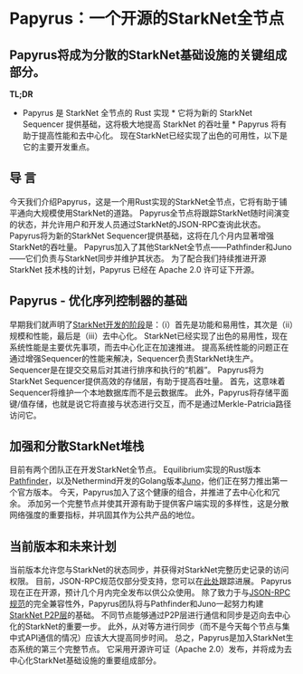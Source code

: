 # Papyrus：一个开源的StarkNet全节点
## Papyrus将成为分散的StarkNet基础设施的关键组成部分。
**TL;DR**
* Papyrus 是 StarkNet 全节点的 Rust 实现 * 它将为新的 StarkNet Sequencer 提供基础，这将极大地提高 StarkNet 的吞吐量 * Papyrus 将有助于提高性能和去中心化。 现在StarkNet已经实现了出色的可用性，以下是它的主要开发重点。
## 导 言
今天我们介绍Papyrus，这是一个用Rust实现的StarkNet全节点，它将有助于铺平通向大规模使用StarkNet的道路。 Papyrus全节点将跟踪StarkNet随时间演变的状态，并允许用户和开发人员通过StarkNet的JSON-RPC查询此状态。 Papyrus将为新的StarkNet Sequencer提供基础，这将在几个月内显著增强StarkNet的吞吐量。 Papyrus加入了其他StarkNet全节点——Pathfinder和Juno——它们负责与StarkNet同步并维护其状态。 为了配合我们持续推进开源 StarkNet 技术栈的计划，Papyrus 已经在 Apache 2.0 许可证下开源。
## Papyrus - 优化序列控制器的基础
早期我们就声明了[StarkNet开发的阶段](https://medium.com/starkware/starknet-on-to-the-next-challenge-96a39de7717)是：（i）首先是功能和易用性，其次是（ii）规模和性能，最后是（iii）去中心化。 StarkNet已经实现了出色的易用性，现在系统性能是主要优先事项，而去中心化正在加速推进。 提高系统性能的问题正在通过增强Sequencer的性能来解决，Sequencer负责StarkNet块生产。 Sequencer是在提交交易后对其进行排序和执行的“机器”。 Papyrus将为StarkNet Sequencer提供高效的存储层，有助于提高吞吐量。 首先，这意味着Sequencer将维护一个本地数据库而不是云数据库。 此外，Papyrus将存储平面键/值存储，也就是说它将直接与状态进行交互，而不是通过Merkle-Patricia路径访问它。
## 加强和分散StarkNet堆栈
目前有两个团队正在开发StarkNet全节点。 Equilibrium实现的Rust版本[Pathfinder](https://github.com/eqlabs/pathfinder)，以及Nethermind开发的Golang版本[Juno](https://github.com/NethermindEth/juno)，他们正在努力推出第一个官方版本。 今天，Papyrus加入了这个健康的组合，并推进了去中心化和冗余。 添加另一个完整节点并使其开源有助于提供客户端实现的多样性，这是分散网络强度的重要指标，并巩固其作为公共产品的地位。
## 当前版本和未来计划
当前版本允许您与StarkNet的状态同步，并获得对StarkNet完整历史记录的访问权限。 目前，JSON-RPC规范仅部分受支持，您可以在[此处](https://github.com/starkware-libs/papyrus#endpoints)跟踪进展。 Papyrus现在正在开源，预计几个月内完全发布以供公众使用。 除了致力于与[JSON-RPC规范](https://github.com/starkware-libs/starknet-specs/blob/master/api/starknet_api_openrpc.json)的完全兼容性外，Papyrus团队将与Pathfinder和Juno一起努力构建[StarkNet P2P层](https://github.com/starknet-io/starknet-p2p-specs)的基础。 不同节点能够通过P2P层进行通信和同步是迈向去中心化的StarkNet的重要一步。 此外，从对等方进行同步（而不是今天每个节点与集中式API通信的情况）应该大大提高同步时间。 总之，Papyrus是加入StarkNet生态系统的第三个完整节点。 它采用开源许可证（Apache 2.0）发布，并将成为去中心化StarkNet基础设施的重要组成部分。